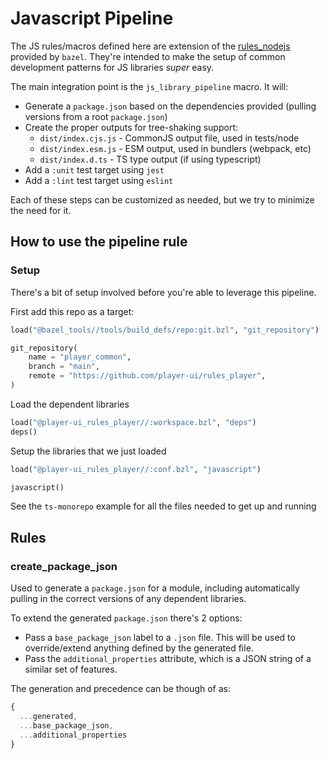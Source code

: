 # Javascript Pipeline

The JS rules/macros defined here are extension of the [rules_nodejs](https://github.com/bazelbuild/rules_nodejs) provided by `bazel`. 
They're intended to make the setup of common development patterns for JS libraries _super_ easy. 

The main integration point is the `js_library_pipeline` macro. It will: 
  - Generate a `package.json` based on the dependencies provided (pulling versions from a root `package.json`)
  - Create the proper outputs for tree-shaking support: 
    - `dist/index.cjs.js` - CommonJS output file, used in tests/node
    - `dist/index.esm.js` - ESM output, used in bundlers (webpack, etc)
    - `dist/index.d.ts` - TS type output (if using typescript)
  - Add a `:unit` test target using `jest`
  - Add a `:lint` test target using `eslint` 

Each of these steps can be customized as needed, but we try to minimize the need for it. 

## How to use the pipeline rule

### Setup

There's a bit of setup involved before you're able to leverage this pipeline. 

First add this repo as a target:

```python
load("@bazel_tools//tools/build_defs/repo:git.bzl", "git_repository")

git_repository(
    name = "player_common",
    branch = "main",
    remote = "https://github.com/player-ui/rules_player",
)
```

Load the dependent libraries

```python
load("@player-ui_rules_player//:workspace.bzl", "deps")
deps()
```
Setup the libraries that we just loaded

```python
load("@player-ui_rules_player//:conf.bzl", "javascript")

javascript()
```

See the `ts-monorepo` example for all the files needed to get up and running



## Rules

### create_package_json

Used to generate a `package.json` for a module, including automatically pulling in the correct versions of any dependent libraries. 

To extend the generated `package.json` there's 2 options:

- Pass a `base_package_json` label to a `.json` file. This will be used to override/extend anything defined by the generated file.
- Pass the `additional_properties` attribute, which is a JSON string of a similar set of features. 

The generation and precedence can be though of as: 

```js
{
  ...generated,
  ...base_package_json,
  ...additional_properties
}
```